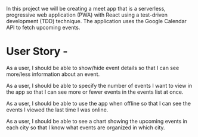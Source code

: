 <p> In this project we will be creating a meet app that is a serverless, progressive web application (PWA) with React using a test-driven development (TDD) technique. The application uses the Google Calendar API to fetch upcoming events.</p>

<h1>User Story - </h1>

<p> As a user, I should be able to show/hide event details so that I can see more/less information about an event. </p>

<p> As a user, I should be able to specify the number of events I want to view in the app so that I can see more or fewer events in the events list at once. </p>

<p> As a user, I should be able to use the app when offline so that I can see the events I viewed the last time I was online. </p>

<p> As a user, I should be able to see a chart showing the upcoming events in each city so that I know what events are organized in which city. </p>





